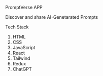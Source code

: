 PromptVerse APP

Discover and share AI-Genetarated Prompts

Tech Stack

1. HTML
2. CSS
3. JavaScript
4. React
5. Tailwind
6. Redux
7. ChatGPT
